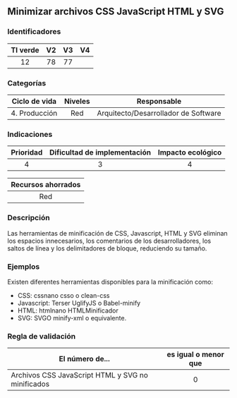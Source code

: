 ## Minimizar archivos CSS JavaScript HTML y SVG

 ### Identificadores

 | TI verde | V2 | V3 | V4 |
 |:-------:|:---:|:---:|:----:|
 | 12 | 78 | 77 | |

 ### Categorías

 | Ciclo de vida | Niveles | Responsable |
 |:-------------:|:-------:|:----------------------------:|
 | 4. Producción | Red | Arquitecto/Desarrollador de Software |

 ### Indicaciones

 | Prioridad | Dificultad de implementación | Impacto ecológico |
 |:--------:|:-------------------------:|:-----------------:|
 | 4 | 3 | 4 |

 | Recursos ahorrados |
 |:------------------:|
 |        Red         |

 ### Descripción

Las herramientas de minificación de CSS, Javascript, HTML y SVG eliminan los espacios innecesarios, 
los comentarios de los desarrolladores, los saltos de línea y los delimitadores de bloque, reduciendo su tamaño.

 ### Ejemplos

 Existen diferentes herramientas disponibles para la minificación como:

 - CSS: cssnano csso o clean-css
 - Javascript: Terser UglifyJS o Babel-minify
 - HTML: htmlnano HTMLMinificador
 - SVG: SVGO minify-xml o equivalente.

 ### Regla de validación

 | El número de... | es igual o menor que |
 |------------------------------------------------- |:------------------------:|
 | Archivos CSS JavaScript HTML y SVG no minificados | 0 |
